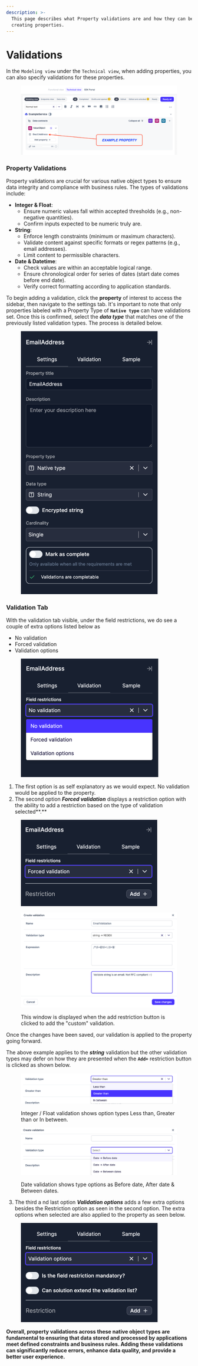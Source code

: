 ```yaml
---
description: >-
  This page describes what Property validations are and how they can be set when
  creating properties.
---
```


# Validations

In the `Modeling view` under the `Technical view`, when adding properties, you can also specify validations for these properties.

<figure><img src="../../.gitbook/assets/Screenshot 2024-04-23 at 14.54.21.png" alt=""><figcaption></figcaption></figure>

### Property Validations

Property validations are crucial for various native object types to ensure data integrity and compliance with business rules. The types of validations include:

* **Integer & Float**:
  * Ensure numeric values fall within accepted thresholds (e.g., non-negative quantities).
  * Confirm inputs expected to be numeric truly are.
* **String**:
  * Enforce length constraints (minimum or maximum characters).
  * Validate content against specific formats or regex patterns (e.g., email addresses).
  * Limit content to permissible characters.
* **Date & Datetime**:
  * Check values are within an acceptable logical range.
  * Ensure chronological order for series of dates (start date comes before end date).
  * Verify correct formatting according to application standards.

To begin adding a validation, click the **property** of interest to access the sidebar, then navigate to the settings tab. It's important to note that only properties labeled with a Property Type of **`Native type`** can have validations set. Once this is confirmed, select the _**data type**_ that matches one of the previously listed validation types. The process is detailed below.

<figure><img src="../../.gitbook/assets/Screenshot 2024-04-23 at 15.05.42.png" alt="" width="371"><figcaption></figcaption></figure>

### Validation Tab

With the validation tab visible, under the field restrictions, we do see a couple of extra options listed below as&#x20;

* No validation
* Forced validation
* Validation options

<figure><img src="../../.gitbook/assets/Screenshot 2024-04-23 at 15.22.58 (1).png" alt="" width="373"><figcaption></figcaption></figure>

1. The first option is as self explanatory as we would expect. No validation would be applied to the property.&#x20;
2. The second option _**Forced validation**_ displays a restriction option with the ability to add a restriction based on the type of validation selected**.**

<figure><img src="../../.gitbook/assets/Screenshot 2024-04-23 at 15.38.34.png" alt="" width="370"><figcaption></figcaption></figure>

<figure><img src="../../.gitbook/assets/Screenshot 2024-04-23 at 15.41.48.png" alt=""><figcaption><p>This window is displayed when the add restriction button is clicked to add the "custom" validation.</p></figcaption></figure>

Once the changes have been saved, our validation is applied to the property going forward.&#x20;

The above example applies to the _**string**_ validation but the other validation types may defer on how they are presented when the **`Add+`** restriction button is clicked as shown below.&#x20;

<figure><img src="../../.gitbook/assets/Screenshot 2024-04-23 at 15.45.42.png" alt=""><figcaption><p>Integer / Float validation shows option types Less than, Greater than or In between.</p></figcaption></figure>

<figure><img src="../../.gitbook/assets/Screenshot 2024-04-23 at 16.21.29.png" alt=""><figcaption><p>Date validation shows type options as Before date, After date &#x26; Between dates. </p></figcaption></figure>



3. The third a nd last option _**Validation options**_ adds a few extra options besides the Restriction option as seen in the second option. The extra options when selected are also applied to the property as seen below.&#x20;

<figure><img src="../../.gitbook/assets/Screenshot 2024-04-23 at 15.55.20.png" alt="" width="371"><figcaption></figcaption></figure>

**Overall, property validations across these native object types are fundamental to ensuring that data stored and processed by applications meet defined constraints and business rules. Adding these validations can significantly reduce errors, enhance data quality, and provide a better user experience.**

